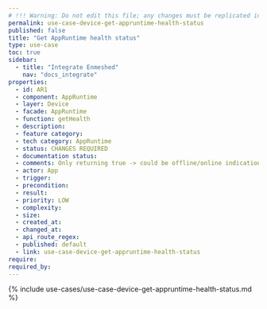 ```yaml
---
# !!! Warning: Do not edit this file; any changes must be replicated in Excel !!!
permalink: use-case-device-get-appruntime-health-status
published: false
title: "Get AppRuntime health status"
type: use-case
toc: true
sidebar:
  - title: "Integrate Enmeshed"
    nav: "docs_integrate"
properties:
  - id: AR1
  - component: AppRuntime
  - layer: Device
  - facade: AppRuntime
  - function: getHealth
  - description:
  - feature category:
  - tech category: AppRuntime
  - status: CHANGES REQUIRED
  - documentation status:
  - comments: Only returning true -> could be offline/online indication?
  - actor: App
  - trigger:
  - precondition:
  - result:
  - priority: LOW
  - complexity:
  - size:
  - created_at:
  - changed_at:
  - api_route_regex:
  - published: default
  - link: use-case-device-get-appruntime-health-status
require:
required_by:
---
```


{% include use-cases/use-case-device-get-appruntime-health-status.md %}
